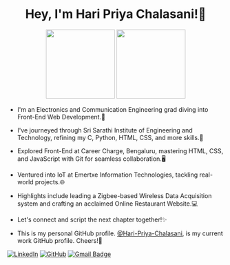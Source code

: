 <h1 align="center">Hey, I'm Hari Priya Chalasani!👋</h1> 

<p align="center"> <img src="https://octodex.github.com/images/daftpunktocat-thomas.gif" height="160px" width="160px"> <img src="https://octodex.github.com/images/daftpunktocat-guy.gif" height="160px" width="160px"> </p>

- I'm an Electronics and Communication Engineering grad diving into Front-End Web Development.🎯

- I've journeyed through Sri Sarathi Institute of Engineering and Technology, refining my C, Python, HTML, CSS, and more skills.🚀

- Explored Front-End at Career Charge, Bengaluru, mastering HTML, CSS, and JavaScript with Git for seamless collaboration.🖥️  

- Ventured into IoT at Emertxe Information Technologies, tackling real-world projects.🌐 

- Highlights include leading a Zigbee-based Wireless Data Acquisition system and crafting an acclaimed Online Restaurant Website.💻 

- Let's connect and script the next chapter together!✨

- This is my personal GitHub profile.  [@Hari-Priya-Chalasani](https://github.com/Hari-Priya-Chalasani), is my current work GitHub profile. Cheers!🤝


[![LinkedIn](https://img.shields.io/badge/LinkedIn-Hari%20Priya%20Chalasani-blue?style=flat-square&logo=linkedin)](https://www.linkedin.com/in/hari-priya-chalasani/)
[![GitHub](https://img.shields.io/badge/GitHub-Hari%20Priya%20Chalasani-lightgrey?style=flat-square&logo=github)](https://github.com/Hari-Priya-Chalasani)
[![Gmail Badge](https://img.shields.io/badge/-priyachalasani1@gmail.com-c14438?style=flat-square&logo=Gmail&logoColor=white&link=mailto:priyachalasani1@gmail.com)](mailto:priyachalasani1@gmail.com)
